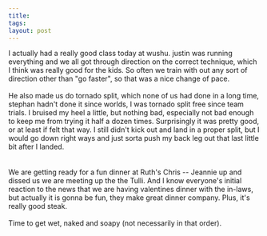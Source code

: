 ```yaml
---
title: 
tags: 
layout: post
---
```

I actually had a really good class today at wushu.  justin was running everything and we all got through direction on the correct technique, which I think was really good for the kids.  So often we train with out any sort of direction other than "go faster", so that was a nice change of pace.<br /><br />He also made us do tornado split, which none of us had done in a long time, stephan hadn't done it since worlds, I was tornado split free since team trials.  I bruised my heel a little, but nothing bad, especially not bad enough to keep me from trying it half a dozen times.  Surprisingly it was pretty good, or at least if felt that way.  I still didn't kick out and land in a proper split, but I would go down right ways and just sorta push my back leg out that last little bit after I landed.  <br /><br />We are getting ready for a fun dinner at Ruth's Chris -- Jeannie up and dissed us we are meeting up the the Tulli.  And I know everyone's initial reaction to the news that we are having valentines dinner with the in-laws, but actually it is gonna be fun, they make great dinner company.  Plus, it's really good steak.<br /><br />Time to get wet, naked and soapy (not necessarily in that order).  
